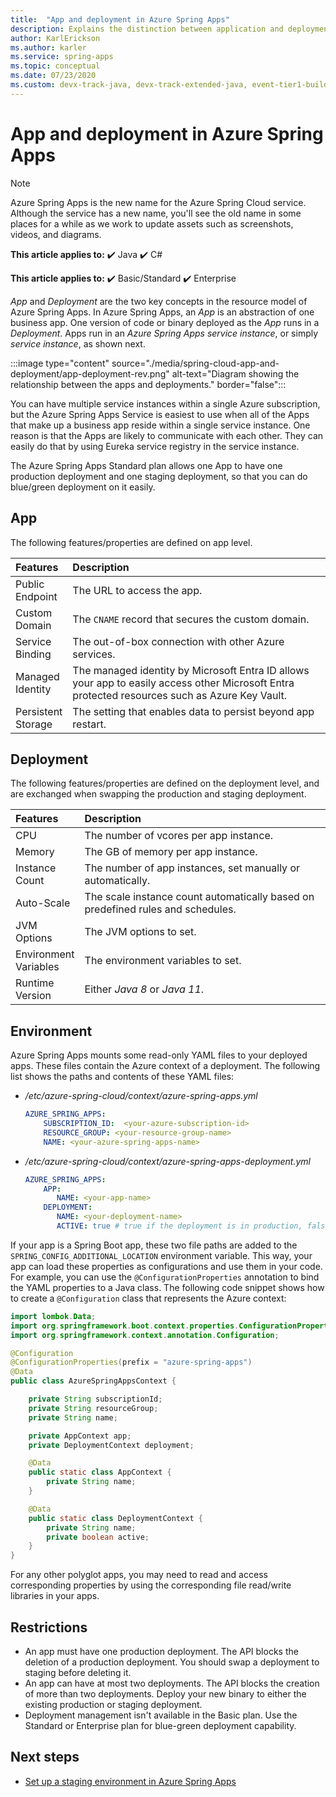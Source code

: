 ```yaml
---
title:  "App and deployment in Azure Spring Apps"
description: Explains the distinction between application and deployment in Azure Spring Apps.
author: KarlErickson
ms.author: karler
ms.service: spring-apps
ms.topic: conceptual
ms.date: 07/23/2020
ms.custom: devx-track-java, devx-track-extended-java, event-tier1-build-2022
---
```


# App and deployment in Azure Spring Apps

> [!NOTE]
> Azure Spring Apps is the new name for the Azure Spring Cloud service. Although the service has a new name, you'll see the old name in some places for a while as we work to update assets such as screenshots, videos, and diagrams.

**This article applies to:** ✔️ Java ✔️ C#

**This article applies to:** ✔️ Basic/Standard ✔️ Enterprise

*App* and *Deployment* are the two key concepts in the resource model of Azure Spring Apps. In Azure Spring Apps, an *App* is an abstraction of one business app. One version of code or binary deployed as the *App* runs in a *Deployment*. Apps run in an *Azure Spring Apps service instance*, or simply *service instance*, as shown next.

:::image type="content" source="./media/spring-cloud-app-and-deployment/app-deployment-rev.png" alt-text="Diagram showing the relationship between the apps and deployments." border="false":::

You can have multiple service instances within a single Azure subscription, but the Azure Spring Apps Service is easiest to use when all of the Apps that make up a business app reside within a single service instance. One reason is that the Apps are likely to communicate with each other. They can easily do that by using Eureka service registry in the service instance.

The Azure Spring Apps Standard plan allows one App to have one production deployment and one staging deployment, so that you can do blue/green deployment on it easily.

## App

The following features/properties are defined on app level.

| Features               | Description                                                                                                                                 |
|:-----------------------|:--------------------------------------------------------------------------------------------------------------------------------------------|
| Public</br>Endpoint    | The URL to access the app.                                                                                                                  |
| Custom</br>Domain      | The `CNAME` record that secures the custom domain.                                                                                          |
| Service</br>Binding    | The out-of-box connection with other Azure services.                                                                                        |
| Managed</br>Identity   | The managed identity by Microsoft Entra ID allows your app to easily access other Microsoft Entra protected resources such as Azure Key Vault. |
| Persistent</br>Storage | The setting that enables data to persist beyond app restart.                                                                                |

## Deployment

The following features/properties are defined on the deployment level, and are exchanged when swapping the production and staging deployment.

| Features                  | Description                                                                     |
|:--------------------------|:--------------------------------------------------------------------------------|
| CPU                       | The number of vcores per app instance.                                          |
| Memory                    | The GB of memory per app instance.                                              |
| Instance</br>Count        | The number of app instances, set manually or automatically.                     |
| Auto-Scale                | The scale instance count automatically based on predefined rules and schedules. |
| JVM</br>Options           | The JVM options to set.                                                         |
| Environment</br>Variables | The environment variables to set.                                               |
| Runtime</br>Version       | Either *Java 8* or *Java 11*.                                                   |

## Environment

Azure Spring Apps mounts some read-only YAML files to your deployed apps. These files contain the Azure context of a deployment. The following list shows the paths and contents of these YAML files:

- */etc/azure-spring-cloud/context/azure-spring-apps.yml*

  ```yaml
  AZURE_SPRING_APPS:
      SUBSCRIPTION_ID:  <your-azure-subscription-id>
      RESOURCE_GROUP: <your-resource-group-name>
      NAME: <your-azure-spring-apps-name>
  ```

- */etc/azure-spring-cloud/context/azure-spring-apps-deployment.yml*

   ```yaml
   AZURE_SPRING_APPS:
       APP:
          NAME: <your-app-name>
       DEPLOYMENT:
          NAME: <your-deployment-name>
          ACTIVE: true # true if the deployment is in production, false if in staging
   ```

If your app is a Spring Boot app, these two file paths are added to the `SPRING_CONFIG_ADDITIONAL_LOCATION` environment variable. This way, your app can load these properties as configurations and use them in your code. For example, you can use the `@ConfigurationProperties` annotation to bind the YAML properties to a Java class. The following code snippet shows how to create a `@Configuration` class that represents the Azure context:

```java
import lombok.Data;
import org.springframework.boot.context.properties.ConfigurationProperties;
import org.springframework.context.annotation.Configuration;

@Configuration
@ConfigurationProperties(prefix = "azure-spring-apps")
@Data
public class AzureSpringAppsContext {

    private String subscriptionId;
    private String resourceGroup;
    private String name;

    private AppContext app;
    private DeploymentContext deployment;

    @Data
    public static class AppContext {
        private String name;
    }

    @Data
    public static class DeploymentContext {
        private String name;
        private boolean active;
    }
}
```

For any other polyglot apps, you may need to read and access corresponding properties by using the corresponding file read/write libraries in your apps.

## Restrictions

- An app must have one production deployment. The API blocks the deletion of a production deployment. You should swap a deployment to staging before deleting it.
- An app can have at most two deployments. The API blocks the creation of more than two deployments. Deploy your new binary to either the existing production or staging deployment.
- Deployment management isn't available in the Basic plan. Use the Standard or Enterprise plan for blue-green deployment capability.

## Next steps

- [Set up a staging environment in Azure Spring Apps](./how-to-staging-environment.md)
